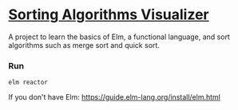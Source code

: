 # [Sorting Algorithms Visualizer](https://sotamakino.github.io/sorting-algorithms-visualizer)
A project to learn the basics of Elm, a functional language, and sort algorithms such as merge sort and quick sort.

### Run

```
elm reactor
```

If you don't have Elm: https://guide.elm-lang.org/install/elm.html
